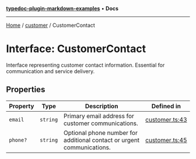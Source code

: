 [**typedoc-plugin-markdown-examples**](../../README.md) • **Docs**

***

[Home](../../README.md) / [customer](../README.md) / CustomerContact

# Interface: CustomerContact

Interface representing customer contact information.
Essential for communication and service delivery.

## Properties

| Property | Type | Description | Defined in |
| ------ | ------ | ------ | ------ |
| `email` | `string` | Primary email address for customer communications. | [customer.ts:43](https://github.com/typedoc2md/typedoc-plugin-markdown-examples/blob/main/dummy-api/src/customer.ts#L43) |
| `phone?` | `string` | Optional phone number for additional contact or urgent communications. | [customer.ts:45](https://github.com/typedoc2md/typedoc-plugin-markdown-examples/blob/main/dummy-api/src/customer.ts#L45) |
